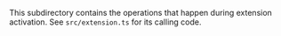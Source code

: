 This subdirectory contains the operations that happen during extension activation. See
`src/extension.ts` for its calling code.

